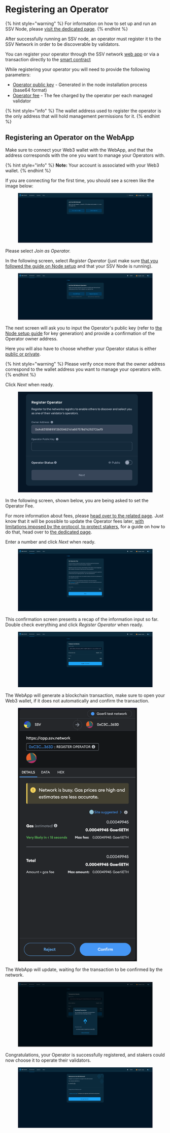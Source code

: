 # Registering an Operator

{% hint style="warning" %}
For information on how to set up and run an SSV Node, please [visit the dedicated page](../operator-node/installation/).
{% endhint %}

After successfully running an SSV node, an operator must register it to the SSV Network in order to be discoverable by validators.

You can register your operator through the SSV network [web app](https://app.ssv.network) or via a transaction directly to the [smart contract](../../developers/smart-contracts/ssvnetwork.md#public-registeroperator-publickey-operatorfee)&#x20;

While registering your operator you will need to provide the following parameters:

* [Operator public key](../operator-node/installation/#4.-generate-operator-keys) - Generated in the node installation process (base64 format)
* [Operator fee](../../learn/operators/#operator-fee) - The fee charged by the operator per each managed validator

{% hint style="info" %}
The wallet address used to register the operator is the only address that will hold management permissions for it.
{% endhint %}

## Registering an Operator on the WebApp

Make sure to connect your Web3 wallet with the WebApp, and that the address corresponds with the one you want to manage your Operators with.

{% hint style="info" %}
**Note:** Your account is associated with your Web3 wallet.
{% endhint %}

If you are connecting for the first time, you should see a screen like the image below:

<figure><img src="../../.gitbook/assets/registering_operator_0.png" alt=""><figcaption></figcaption></figure>

Please select _Join as Operator._

In the following screen, select _Register Operator_ (just make sure [that you followed the guide on Node setup](../operator-node/installation/) and that your SSV Node is running).

<figure><img src="../../.gitbook/assets/registering_operator_2.png" alt=""><figcaption></figcaption></figure>

The next screen will ask you to input the Operator's public key (refer to [the Node setup guide](../operator-node/installation/#key-pair-generation-and-encryption) for key generation) and provide a confirmation of the Operator owner address.

Here you will also have to choose whether your Operator status is either [public or private](../../learn/operators/permissioned-operators.md).

{% hint style="warning" %}
Please verify once more that the owner address correspond to the wallet address you want to manage your operators with.
{% endhint %}

Click _Next_ when ready.

<figure><img src="../../.gitbook/assets/image (42).png" alt=""><figcaption></figcaption></figure>

In the following screen, shown below, you are being asked to set the Operator Fee.

For more information about fees, please [head over to the related page](../../learn/protocol-overview/tokenomics/fees.md#_ht1v5x3rp8hp). Just know that it will be possible to update the Operator fees later, [with limitations imposed by the protocol, to protect stakers](../../learn/operators/update-fee.md), for a guide on how to do that, head over to [the dedicated page](updating-operator-fees.md).

Enter a number and click _Next_ when ready.

<figure><img src="../../.gitbook/assets/registering_operator_4.png" alt=""><figcaption></figcaption></figure>

This confirmation screen presents a recap of the information input so far. Double check everything and click _Register Operator_ when ready.

<figure><img src="../../.gitbook/assets/registering_operator_5.png" alt=""><figcaption></figcaption></figure>

The WebApp will generate a blockchain transaction, make sure to open your Web3 wallet, if it does not automatically and confirm the transaction.

<figure><img src="../../.gitbook/assets/registering_operator_6.png" alt="" width="375"><figcaption></figcaption></figure>

The WebApp will update, waiting for the transaction to be confirmed by the network.

<figure><img src="../../.gitbook/assets/registering_operator_7.png" alt=""><figcaption></figcaption></figure>

Congratulations, your Operator is successfully registered, and stakers could now choose it to operate their validators.

<figure><img src="../../.gitbook/assets/registering_operator_8.png" alt=""><figcaption></figcaption></figure>

